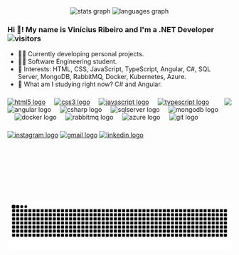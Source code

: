 <div align="center">
  <img src="https://github-readme-stats.vercel.app/api?username=vnribeiro&hide_title=false&hide_rank=false&show_icons=true&include_all_commits=true&count_private=true&theme=github_dark&locale=en" height="200" alt="stats graph"/>
  <img src="https://github-readme-stats.vercel.app/api/top-langs?username=vnribeiro&locale=en&hide_title=false&card_width=320&langs_count=8&theme=github_dark" height="200" alt="languages graph"  />
</div>

### Hi 👋! My name is Vinícius Ribeiro and I'm a .NET Developer  &nbsp;&nbsp;&nbsp; ![visitors](https://komarev.com/ghpvc/?username=vnribeiro&style=flat-square&color=3c6382&label=Visitors)
- 👨‍💻 Currently developing personal projects.
- 👨‍🎓 Software Engineering student.
- 🎯 Interests: HTML, CSS, JavaScript, TypeScript, Angular, C#, SQL Server, MongoDB, RabbitMQ, Docker, Kubernetes, Azure.
- 📖 What am I studying right now? C# and Angular.

###

<img align="right" height="230" src="https://media2.giphy.com/media/v1.Y2lkPTc5MGI3NjExdXFuNjUwOGV1MGlnYjVlNm5vb2VjenBtMjFocDQzdzBtY2pkY3V6OSZlcD12MV9pbnRlcm5hbF9naWZfYnlfaWQmY3Q9Zw/Buq5DyBD3PQt7kol5c/giphy.gif"  />

###

<div align="left">
  <a href="#"><img src="https://cdn.jsdelivr.net/gh/devicons/devicon/icons/html5/html5-original.svg" height="30" alt="html5 logo" title="html5" /></a>
  <img width="12" />
  <a href="#"> <img src="https://cdn.jsdelivr.net/gh/devicons/devicon/icons/css3/css3-original.svg" height="30" alt="css3 logo"  title="css3" /></a>
  <img width="12" />
  <a href="#"><img src="https://cdn.jsdelivr.net/gh/devicons/devicon/icons/javascript/javascript-original.svg" height="30" alt="javascript logo" title="javascript" /></a>
  <img width="12" />
  <a href="#"><img src="https://cdn.jsdelivr.net/gh/devicons/devicon/icons/typescript/typescript-original.svg" height="30" alt="typescript logo" title="typescript" /></a>
  <img width="12" />
  <img src="https://cdn.jsdelivr.net/gh/devicons/devicon/icons/angular/angular-original.svg" height="30" alt="angular logo" title="angular" />
  <img width="12" />
  <img src="https://cdn.jsdelivr.net/gh/devicons/devicon/icons/csharp/csharp-original.svg" height="30" alt="csharp logo" title="csharp"  />
  <img width="12" />
  <img src="https://cdn.jsdelivr.net/gh/devicons/devicon/icons/microsoftsqlserver/microsoftsqlserver-original.svg" height="30" alt="sqlserver logo" title="sqlserver"  />
  <img width="12" />
  <img src="https://cdn.jsdelivr.net/gh/devicons/devicon/icons/mongodb/mongodb-original.svg" height="30" alt="mongodb logo" title="mongodb"  />
  <img width="12" />
  <img src="https://cdn.jsdelivr.net/gh/devicons/devicon/icons/docker/docker-original.svg" height="30" alt="docker logo" title="docker" />
  <img width="12" />
  <img src="https://cdn.jsdelivr.net/gh/devicons/devicon/icons/rabbitmq/rabbitmq-original.svg" height="30" alt="rabbitmq logo" title="rabbitmq" />
  <img width="12" />
  <img src="https://cdn.jsdelivr.net/gh/devicons/devicon/icons/azure/azure-original.svg" height="30" alt="azure logo" title="azure" />
  <img width="12" />
  <img src="https://cdn.jsdelivr.net/gh/devicons/devicon/icons/git/git-original.svg" height="30" alt="git logo" title="git" />
</div>

###

<div align="left">
 <a href="https://www.instagram.com/ribeirovn_" target="_blank">
   <img src="https://img.shields.io/static/v1?message=Instagram&logo=instagram&label=&color=E4405F&logoColor=white&labelColor=&style=for-the-badge" height="35" alt="instagram logo" /></a> 
 <a href="mailto:contact.vnribeiro@gmail.com" target="_blank">
  <img src="https://img.shields.io/static/v1?message=Gmail&logo=gmail&label=&color=D14836&logoColor=white&labelColor=&style=for-the-badge" height="35" alt="gmail logo" /></a>
 <a href="https://www.linkedin.com/in/vnribeirolink" target="_blank">
  <img src="https://img.shields.io/static/v1?message=LinkedIn&logo=linkedin&label=&color=0077B5&logoColor=white&labelColor=&style=for-the-badge" height="35" alt="linkedin logo" /></a>
</div>

###

<br clear="both">

<img src="https://raw.githubusercontent.com/vnribeiro/vnribeiro/output/snake.svg" alt="Snake animation" />

###
